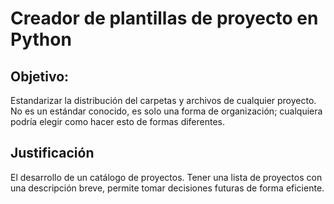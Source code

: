 # Creador de plantillas de proyecto en Python

## Objetivo:

Estandarizar la distribución del carpetas y archivos de cualquier proyecto. No es un estándar conocido, es solo una forma de organización; cualquiera podría elegir como hacer esto de formas diferentes.

## Justificación 

El desarrollo de un catálogo de proyectos. Tener una lista de proyectos con una descripción breve, permite tomar decisiones futuras de forma eficiente.
